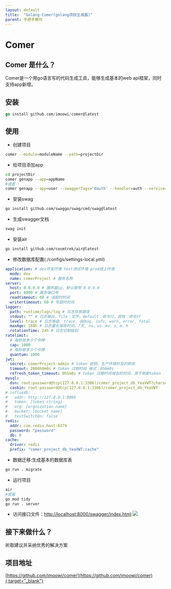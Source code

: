 ```yaml
---
layout: default
title:  "Golang-Comer(golang项目生成器)"
parent: 手把手教你
---
```

# Comer
## Comer 是什么？
Comer是一个用go语言写的代码生成工具，能够生成基本的web api框架，同时支持app新增。
## 安装

```go
go install github.com/imoowi/comer@latest
```
## 使用
- 创建项目
```sh
comer --module=moduleName --path=projectDir
```
- 给项目添加app
```sh
cd projectDir
comer genapp --app=appName
#或者
comer genapp --app=user --swaggerTags='Oauth' --handler=auth --service=user --model=user,role
```
- 安装swag
```sh
go install github.com/swaggo/swag/cmd/swag@latest
```
- 生成swagger文档
```sh
swag init
```
- 安装air
```sh
go install github.com/cosmtrek/air@latest
```
- 修改数据库配置(./configs/settings-local.yml)

```yml
application: # dev开发环境 test测试环境 prod线上环境
  mode: dev
  name: comerProject # 服务名称
server:
  host: 0.0.0.0 # 服务器ip，默认使用 0.0.0.0
  port: 8000 # 服务端口号
  readtimeout: 60 # 读超时时间
  writertimeout: 60 # 写超时时间
logger:
  path: runtime/logs/log # 日志存放路径
  stdout: "" # 日志输出，file：文件，default：命令行，其他：命令行
  level: trace # 日志等级, trace, debug, info, warn, error, fatal
  maxAge: 168h # 日志最长保存时间，7天, ns、us、ms、s、m、h
  rotationTime: 24h # 日志切割级别
ratelimit:
  # 每秒放多少个令牌
  cap: 1000
  # 每秒取多少个令牌
  quantum: 1000
jwt:
  secret: comerProject-admin # token 密钥，生产环境时及的修改
  timeout: 2000h0m0s # token 过期时间 格式：0h0m0s
  refresh_token_timeout: 0h5m0s # token 过期时间减去的时间，用于刷新token
mysql:
  dsn: root:password@tcp(127.0.0.1:3306)/comer_project_db_YeaVWT?charset=utf8&parseTime=True&loc=Local&timeout=1000ms
  casbin: root:password@tcp(127.0.0.1:3306)/comer_project_db_YeaVWT
# influxdb:
#   addr: http://127.0.0.1:8086
#   token: [token string]
#   org: [orgnization name]
#   bucket: [bucket name]
#   testSwitchOn: false
redis:
  addr: com.redis.host:6379
  password: "password"
  db: 0
cache:
  driver: redis
  prefix: "comer_project_db_YeaVWT:cache"

```
- 数据迁移:生成基本的数据库表
```sh
go run . migrate
```
- 运行项目
```sh
air
#或者
go mod tidy
go run . server
```
- 访问接口文件：[http://localhost:8000/swagger/index.html](http://localhost:8000/swagger/index.html)
![](/assets/images/golang/comer-swagger.png)
## 接下来做什么？
听取建议并采纳优秀的解决方案
## 项目地址
[https://github.com/imoowi/comer](https://github.com/imoowi/comer){:target="_blank"}